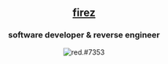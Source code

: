 <a href="https://firez.xyz/"><h2 align="center">firez</h2></a>
<h3 align="center">software developer & reverse engineer</h3>
<p align="center">
  <img src="https://discord.c99.nl/widget/theme-4/749837440298123315.png" alt="red.#7353" />
</p>
